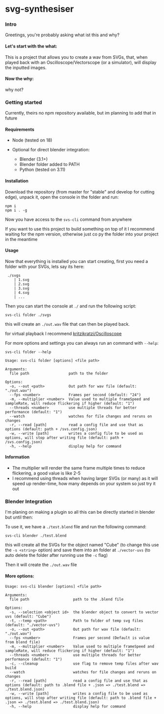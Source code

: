 # svg-synthesiser 

### Intro

Greetings, you're probably asking what ist this and why?

#### Let's start with the what:

This is a project that allows you to create a wav from SVGs, 
that, when played back with an Oscilloscope/Vectorscope (or a simulator), 
will display the inputted images.

#### Now the why: 

why not?

### Getting started

Currently, theirs no npm repository available, but im planning to add that in future

#### Requirements

- Node (tested on 18)
- Optional for direct blender integration: 

    - Blender (3.1+)
    - Blender folder added to PATH
    - Python (tested on 3.11)

#### Installation

Download the repository (from master for "stable" and develop for cutting edge), unpack it,
open the console in the folder and run:

````shell
npm i
npm i . -g
````

Now you have access to the `svs-cli` command from anywhere


If you want to use this project to build something on top of it
I recommend waiting for the npm version, otherwise just co py the folder into your project in the meantime

#### Usage

Now that everything is installed you can start creating, first you need a folder with your SVGs, lets say its here:

```
 ./svgs
    | 1.svg
    | 2.svg
    | 3.svg
    | 4.svg
    | ...
```

Then you can start the console at `./` and run the following script:

```shell
svs-cli folder ./svgs
```

this will create an `./out.wav` file that can then be played back.

for virtual playback I recommend [kritzikratzi/Oscilloscope](https://github.com/kritzikratzi/Oscilloscope/releases)

For more options and settings you can always run an command with `--help`:

```shell
svs-cli folder --help

Usage: svs-cli folder [options] <file path>

Arguments:
  file path                  path to the folder

Options:
  -o, --out <path>           Out path for wav file (default: "./out.wav")
  --fps <number>             Frames per second (default: "24")
  -m, --multiplier <number>  Value used to multiple frameSpeed and sampleRate, will reduce flickering if higher (default: "1")
  --threads <number>         use multiple threads for better performance (default: "1")
  --watch                    watches for file changes and reruns on changes
  -r, --read [path]          read a config file and use that as options (default: path + /svs.config.json)
  -w, --write [path]         writes a config file to be used as options, will stop after writing file (default: path + /svs.config.json)
  -h, --help                 display help for command
```

#### Information

- The multiplier will render the same frame multiple times to reduce flickering, a good value is like 2-5
- I recommend using threads when having larger SVGs (or many) as it will speed up render-time, how many depends on your system so just try it out


### Blender Integration

I'm planing on making a plugin so all this can be directly started in blender but until then:


To use it, we have a `./test.blend` file and run the following command:

```shell
svs-cli blender ./test.blend
```

this will create all the SVGs for the object named "Cube" (to change this use the `-s <string>` option)
and save them into an folder at `./vector-uvs` (to auto delete the folder after running use the `-c` flag)

Then it will create the `./out.wav` file

#### More options:

```shell
Usage: svs-cli blender [options] <file path>

Arguments:
  file path                    path to the .blend file

Options:
  -s, --selection <object id>  the blender object to convert to vector uvs (default: "Cube")
  -t, --temp <path>            Path to folder of temp svg files (default: "./vector-uvs")
  -o, --out <path>             Out path for wav file (default: "./out.wav")
  --fps <number>               Frames per second (Default is value from blend file)
  -m, --multiplier <number>    Value used to multiple frameSpeed and sampleRate, will reduce flickering if higher (default: "1")
  --threads <number>           use multiple threads for better performance (default: "1")
  -c, --cleanup                use flag to remove temp files after wav build
  --watch                      watches for file changes and reruns on changes
  -r, --read [path]            read a config file and use that as options (default: path to .blend file + .json => ./test.blend => ./test.blend.json)
  -w, --write [path]           writes a config file to be used as options, will stop after writing file (default: path to .blend file + .json => ./test.blend => ./test.blend.json)
  -h, --help                   display help for command

```